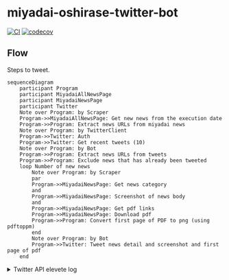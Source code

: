 # miyadai-oshirase-twitter-bot

[![CI](https://github.com/korosuke613/miyadai-oshirase-twitter-bot/actions/workflows/ci.yaml/badge.svg)](https://github.com/korosuke613/miyadai-oshirase-twitter-bot/actions/workflows/ci.yaml) [![codecov](https://codecov.io/gh/korosuke613/miyadai-oshirase-twitter-bot/branch/main/graph/badge.svg?token=mS7uVtbmOW)](https://codecov.io/gh/korosuke613/miyadai-oshirase-twitter-bot)

## Flow
Steps to tweet.

```mermaid
sequenceDiagram
    participant Program
    participant MiyadaiAllNewsPage
    participant MiyadaiNewsPage
    participant Twitter
    Note over Program: by Scraper
    Program->>MiyadaiAllNewsPage: Get new news from the execution date
    Program->>Program: Extract news URLs from miyadai news
    Note over Program: by TwitterClient
    Program->>Twitter: Auth
    Program->>Twitter: Get recent tweets (10)
    Note over Program: by Bot
    Program->>Program: Extract news URLs from tweets
    Program->>Program: Exclude news that has already been tweeted
    loop Number of new news
        Note over Program: by Scraper
        par 
        Program->>MiyadaiNewsPage: Get news category
        and
        Program->>MiyadaiNewsPage: Screenshot of news body
        and
        Program->>MiyadaiNewsPage: Get pdf links
        Program->>MiyadaiNewsPage: Download pdf
        Program->>Program: Convert first page of PDF to png (using pdftoppm)
        end
        Note over Program: by Bot
        Program->>Twitter: Tweet news detail and screenshot and first page of pdf
    end
```

<!--
https://mermaid.js.org/syntax/sequenceDiagram.html#sequencenumbers
-->

<details>
<summary>Twitter API elevete log</summary>

申請文

```
私の所属していた大学のお知らせを自動でツイートするbotを運用します。大学のサイトをスクレイピングし、まだツイートされていなければツイートするようにします。そのために、`GET /2/users/:id/tweets`を運用するアカウントに使い、最大10の直近のツイートを取得します。取得したツイートを解析し、新しいツイートが重複していないかを確認します。
```

英語

```
I will run a bot that automatically tweets announcements from my university. It will scrape the university's website and tweet if it hasn't been tweeted yet. To do this, I will use `GET /2/users/:id/tweets` for the account I operate and retrieve up to 10 most recent tweets. The retrieved tweets are parsed to check for duplicate new tweets.
```

```
`GET /2/users/:id/tweets`を運用するアカウントに使い、最大10の直近のツイートを取得します。取得したツイートを解析し、新しいツイートが重複していないかを確認します。
他のアカウントのツイートを取得する予定はありません。
```

```
Use `GET /2/users/:id/tweets` for accounts that operate and retrieve up to 10 most recent tweets. The retrieved tweets are parsed to check for duplicate new tweets.
I do not plan to retrieve tweets from other accounts.
```

```
`Tweet`を利用します。お知らせをTweetする必要があるからです。もちろん、それ以外の権限（Retweet, Like, Follow, or Direct Message）は利用しません。
```

```
Use `Tweet`. This is because I need to Tweet the announcement. Of course, other permissions (Retweet, Like, Follow, or Direct Message) are not used.
```

</details>


